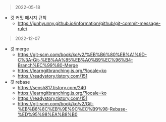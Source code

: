 > 2022-05-18
- 깃 커밋 메시지 규칙
  - https://junhyunny.github.io/information/github/git-commit-message-rule/
> 2022-12-07
- 깃 merge
  - https://git-scm.com/book/ko/v2/%EB%B6%80%EB%A1%9D-C%3A-Git-%EB%AA%85%EB%A0%B9%EC%96%B4-Branch%EC%99%80-Merge
  - https://learngitbranching.js.org/?locale=ko
  - https://readystory.tistory.com/151 
- 깃 rebase
  - https://seosh817.tistory.com/240
  - https://learngitbranching.js.org/?locale=ko
  - https://readystory.tistory.com/151
  - https://git-scm.com/book/ko/v2/Git-%EB%B8%8C%EB%9E%9C%EC%B9%98-Rebase-%ED%95%98%EA%B8%B0